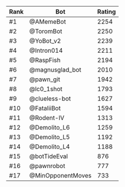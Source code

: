Rank|Bot|Rating
---|---|---
#1|@AMemeBot|2254
#2|@ToromBot|2250
#3|@YoBot_v2|2239
#4|@Intron014|2211
#5|@RaspFish|2194
#6|@magnusglad_bot|2010
#7|@pawn_git|1942
#8|@lc0_1shot|1793
#9|@clueless-bot|1627
#10|@FataliiBot|1594
#11|@Rodent-IV|1313
#12|@Demolito_L6|1259
#13|@Demolito_L5|1192
#14|@Demolito_L4|1188
#15|@botTideEval|876
#16|@pawnrobot|777
#17|@MinOpponentMoves|733
